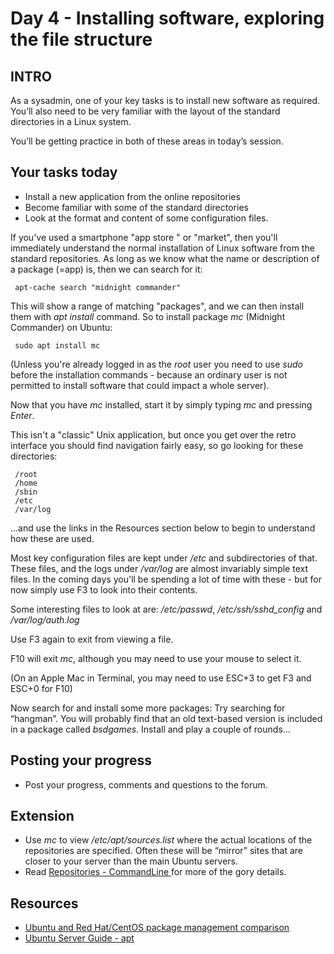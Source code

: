 # Day 4 - Installing software, exploring the file structure

## INTRO

As a sysadmin, one of your key tasks is to install new software as required. You’ll also need to be very familiar with the layout of the standard directories in a Linux system.

You’ll be getting practice in both of these areas in today’s session.

## Your tasks today
* Install a new application from the online repositories 
* Become familiar with some of the standard directories
* Look at the format and content of some configuration files.

If you've used a smartphone "app store " or "market", then you'll immediately understand the normal installation of Linux software from the standard repositories. As long as we know what the name or description of a package (=app) is, then we  can search for it:

     apt-cache search "midnight commander"

This will show a range of matching "packages", and we can then install them with *apt install* command. So to install package *mc* (Midnight Commander) on Ubuntu: 

     sudo apt install mc

(Unless you're already logged in as the *root* user you need to use *sudo* before the installation commands - because an ordinary user is not permitted to install software that could impact a whole server).

Now that you have *mc* installed, start it by simply typing *mc* and pressing *Enter*. 

This isn't a "classic" Unix application, but once you get over the retro interface you should find navigation fairly easy, so go looking for these directories:

     /root     
     /home  	
     /sbin 
     /etc
     /var/log 

...and use the links in the Resources section below to begin to understand how these are used. 

Most key configuration files are kept under */etc* and subdirectories of that. These files, and the logs under */var/log* are almost invariably simple text files. In the coming days you'll be spending a lot of time with these - but for now simply use F3 to look into their contents.

Some interesting files to look at are: */etc/passwd*, */etc/ssh/sshd_config* and */var/log/auth.log* 

Use F3 again to exit from viewing a file.

F10 will exit *mc*, although you may need to use your mouse to select it.

(On an Apple Mac in Terminal, you may need to use ESC+3 to get F3 and ESC+0 for F10)

Now search for and install some more packages: Try searching for “hangman”. You will probably find that an old text-based version is included in a package called *bsdgames*. Install and play a couple of rounds...

## Posting your progress
* Post your progress, comments and questions to the forum.

## Extension
* Use *mc* to view */etc/apt/sources.list* where the actual locations of the repositories are specified. Often these will be “mirror” sites that are closer to your server than the main Ubuntu servers.
* Read [Repositories - CommandLine
](https://help.ubuntu.com/community/Repositories/CommandLine) for more of the gory details.

## Resources 
* [Ubuntu and Red Hat/CentOS package management comparison]( https://help.ubuntu.com/community/SwitchingToUbuntu/FromLinux/RedHatEnterpriseLinuxAndFedora)
* [Ubuntu Server Guide - apt](https://help.ubuntu.com/lts/serverguide/apt.html)



